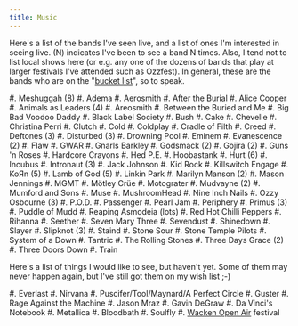```yaml
---
title: Music
---
```


Here's a list of the bands I've seen live, and a list of ones I'm interested in
seeing live. (N) indicates I've been to see a band N times. Also, I tend not to
list local shows here (or e.g. any one of the dozens of bands that play at
larger festivals I've attended such as Ozzfest). In general, these are the
bands who are on the "[bucket list][2]", so to speak.

#. Meshuggah (8)
#. Adema
#. Aerosmith
#. After the Burial
#. Alice Cooper
#. Animals as Leaders (4)
#. Areosmith
#. Between the Buried and Me
#. Big Bad Voodoo Daddy
#. Black Label Society
#. Bush
#. Cake
#. Chevelle
#. Christina Perri
#. Clutch
#. Cold
#. Coldplay
#. Cradle of Filth
#. Creed
#. Deftones (3)
#. Disturbed (3)
#. Drowning Pool
#. Eminem
#. Evanescence (2)
#. Flaw
#. GWAR
#. Gnarls Barkley
#. Godsmack (2)
#. Gojira (2)
#. Guns 'n Roses
#. Hardcore Crayons
#. Hed P.E.
#. Hoobastank
#. Hurt (6)
#. Incubus
#. Intronaut (3)
#. Jack Johnson
#. Kid Rock
#. Killswitch Engage
#. KoЯn (5)
#. Lamb of God (5)
#. Linkin Park
#. Marilyn Manson (2)
#. Mason Jennings
#. MGMT
#. Mötley Crüe
#. Motograter
#. Mudvayne (2)
#. Mumford and Sons
#. Muse
#. MushroomHead
#. Nine Inch Nails
#. Ozzy Osbourne (3)
#. P.O.D.
#. Passenger
#. Pearl Jam
#. Periphery
#. Primus (3)
#. Puddle of Mudd
#. Reaping Asmodeia (lots)
#. Red Hot Chilli Peppers
#. Rihanna
#. Seether
#. Seven Mary Three
#. Sevendust
#. Shinedown
#. Slayer
#. Slipknot (3)
#. Staind
#. Stone Sour
#. Stone Temple Pilots
#. System of a Down
#. Tantric
#. The Rolling Stones
#. Three Days Grace (2)
#. Three Doors Down
#. Train

Here's a list of things I would like to see, but haven't yet. Some of them may
never happen again, but I've still got them on my wish list ;-)

#. Everlast
#. Nirvana
#. Puscifer/Tool/Maynard/A Perfect Circle
#. Guster
#. Rage Against the Machine
#. Jason Mraz
#. Gavin DeGraw
#. Da Vinci's Notebook
#. Metallica
#. Bloodbath
#. Soulfly
#. [Wacken Open Air][1] festival

 [1]: http://en.wikipedia.org/wiki/Wacken_Open_Air
 [2]: http://en.wikipedia.org/wiki/Kick_the_bucket
